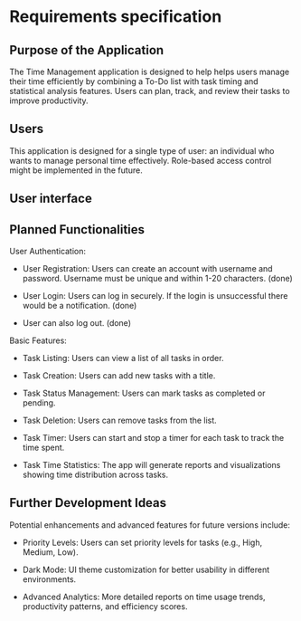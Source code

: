 # Requirements specification



## Purpose of the Application
The Time Management application is designed to help helps users manage their time efficiently by combining a To-Do list with task timing and statistical analysis features. Users can plan, track, and review their tasks to improve productivity. 

## Users
This application is designed for a single type of user: an individual who wants to manage personal time effectively. Role-based access control might be implemented in the future. 

## User interface

## Planned Functionalities
User Authentication: 
- User Registration: Users can create an account with username and password. Username must be unique and within 1-20 characters. (done)

- User Login: Users can log in securely. If the login is unsuccessful there would be a notification. (done)

- User can also log out. (done)

Basic Features:
- Task Listing: Users can view a list of all tasks in order. 

- Task Creation: Users can add new tasks with a title. 

- Task Status Management: Users can mark tasks as completed or pending. 

- Task Deletion: Users can remove tasks from the list. 

- Task Timer: Users can start and stop a timer for each task to track the time spent. 

- Task Time Statistics: The app will generate reports and visualizations showing time distribution across tasks. 

## Further Development Ideas
Potential enhancements and advanced features for future versions include: 

- Priority Levels: Users can set priority levels for tasks (e.g., High, Medium, Low). 

- Dark Mode: UI theme customization for better usability in different environments. 

- Advanced Analytics: More detailed reports on time usage trends, productivity patterns, and efficiency scores. 

